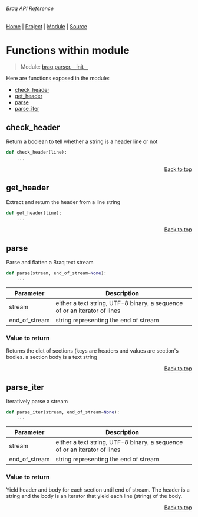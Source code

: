 ###### Braq API Reference
[Home](/docs/api/README.md) | [Project](/README.md) | [Module](/docs/api/modules/braq/parser/__init__/README.md) | [Source](/braq/parser/__init__.py)

# Functions within module
> Module: [braq.parser.\_\_init\_\_](/docs/api/modules/braq/parser/__init__/README.md)

Here are functions exposed in the module:
- [check\_header](#check_header)
- [get\_header](#get_header)
- [parse](#parse)
- [parse\_iter](#parse_iter)

## check\_header
Return a boolean to tell whether a string is a header line or not

```python
def check_header(line):
    ...
```

<p align="right"><a href="#braq-api-reference">Back to top</a></p>

## get\_header
Extract and return the header from a line string

```python
def get_header(line):
    ...
```

<p align="right"><a href="#braq-api-reference">Back to top</a></p>

## parse
Parse and flatten a Braq text stream

```python
def parse(stream, end_of_stream=None):
    ...
```

| Parameter | Description |
| --- | --- |
| stream | either a text string, UTF-8 binary, a sequence of or an iterator of lines |
| end\_of\_stream | string representing the end of stream |

### Value to return
Returns the dict of sections (keys are headers and
values are section's bodies. a section body is a text string

<p align="right"><a href="#braq-api-reference">Back to top</a></p>

## parse\_iter
Iteratively parse a stream

```python
def parse_iter(stream, end_of_stream=None):
    ...
```

| Parameter | Description |
| --- | --- |
| stream | either a text string, UTF-8 binary, a sequence of or an iterator of lines |
| end\_of\_stream | string representing the end of stream |

### Value to return
Yield header and body for each section until end of stream.
The header is a string and the body is an iterator that yield each line (string)
of the body.

<p align="right"><a href="#braq-api-reference">Back to top</a></p>
